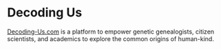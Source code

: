 # Decoding Us

[Decoding-Us.com](https://decoding-us.com) is a platform to empower genetic genealogists, citizen scientists, and academics to explore the common origins of human-kind.